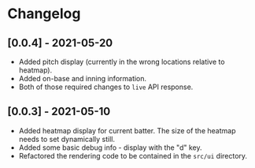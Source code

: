 # Changelog

## [0.0.4] - 2021-05-20

- Added pitch display (currently in the wrong locations relative to heatmap).
- Added on-base and inning information.
- Both of those required changes to `live` API response.

## [0.0.3] - 2021-05-10

- Added heatmap display for current batter. The size of the heatmap needs to set dynamically still.
- Added some basic debug info - display with the "d" key.
- Refactored the rendering code to be contained in the `src/ui` directory.